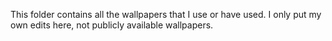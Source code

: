 This folder contains all the wallpapers that I use or have used. I only put my own edits here, not publicly available wallpapers.
